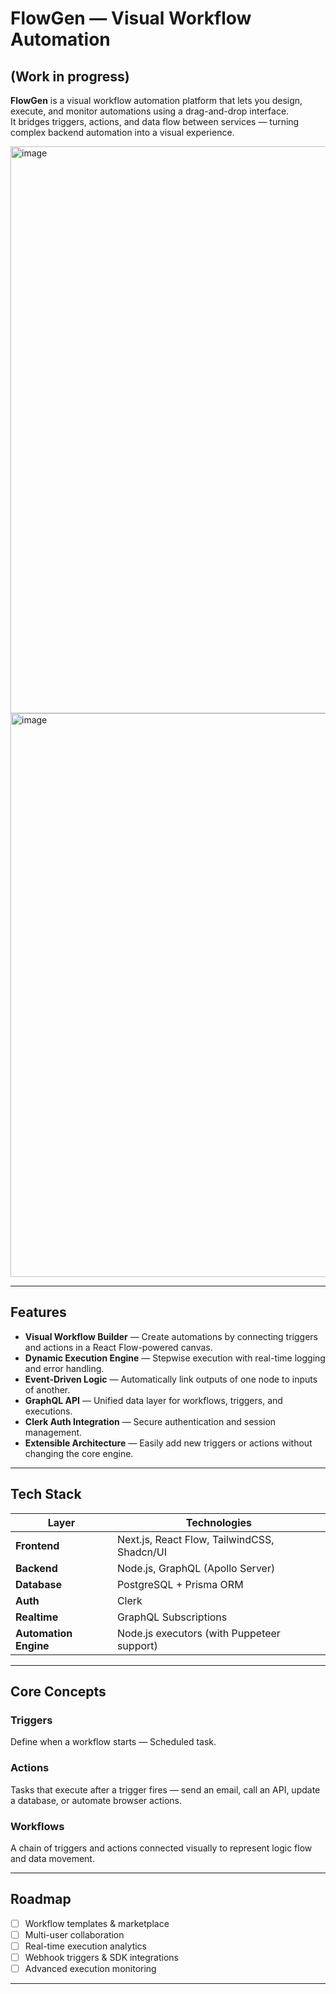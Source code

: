 # FlowGen — Visual Workflow Automation
## (Work in progress)

**FlowGen** is a visual workflow automation platform that lets you design, execute, and monitor automations using a drag-and-drop interface.  
It bridges triggers, actions, and data flow between services — turning complex backend automation into a visual experience.

<img width="1919" height="907" alt="image" src="https://github.com/user-attachments/assets/fd47cf58-6316-4e32-9332-40b7c6ee9ab5" />

<img width="1866" height="902" alt="image" src="https://github.com/user-attachments/assets/63223ad8-bba7-48c6-8774-7834929eb58d" />


---

## Features

- **Visual Workflow Builder** — Create automations by connecting triggers and actions in a React Flow-powered canvas.  
- **Dynamic Execution Engine** — Stepwise execution with real-time logging and error handling.  
- **Event-Driven Logic** — Automatically link outputs of one node to inputs of another.  
- **GraphQL API** — Unified data layer for workflows, triggers, and executions.  
- **Clerk Auth Integration** — Secure authentication and session management.  
- **Extensible Architecture** — Easily add new triggers or actions without changing the core engine.  

---

## Tech Stack

| Layer | Technologies |
|--------|---------------|
| **Frontend** | Next.js, React Flow, TailwindCSS, Shadcn/UI |
| **Backend** | Node.js, GraphQL (Apollo Server) |
| **Database** | PostgreSQL + Prisma ORM |
| **Auth** | Clerk |
| **Realtime** | GraphQL Subscriptions |
| **Automation Engine** | Node.js executors (with Puppeteer support) |

---

## Core Concepts

### Triggers
Define when a workflow starts — Scheduled task.

### Actions
Tasks that execute after a trigger fires — send an email, call an API, update a database, or automate browser actions.

### Workflows
A chain of triggers and actions connected visually to represent logic flow and data movement.

--- 

## Roadmap

- [ ] Workflow templates & marketplace  
- [ ] Multi-user collaboration  
- [ ] Real-time execution analytics  
- [ ] Webhook triggers & SDK integrations  
- [ ] Advanced execution monitoring  

---

